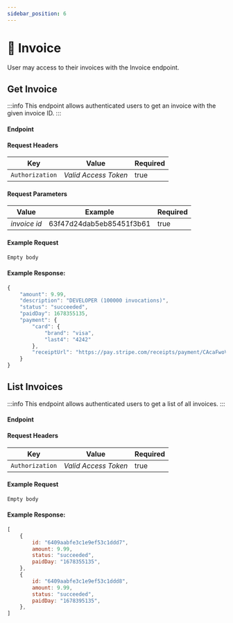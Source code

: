```yaml
---
sidebar_position: 6
---
```


# 🧾 Invoice

User may access to their invoices with the Invoice endpoint.

## Get Invoice

:::info
This endpoint allows authenticated users to get an invoice with the given invoice ID.
:::

#### Endpoint

<endpoint href='https://api.greencloud.dev/v1/invoice/[invoiceId]' method='GET'/>

#### Request Headers

| Key             | Value                | Required |
| --------------- | -------------------- | -------- |
| `Authorization` | _Valid Access Token_ | true     |

#### Request Parameters

| Value        | Example                  | Required |
| ------------ | ------------------------ | -------- |
| _invoice id_ | 63f47d24dab5eb85451f3b61 | true     |

#### Example Request

```js
Empty body
```

#### Example Response:

```js title="Status: 200 OK"
{
	"amount": 9.99,
	"description": "DEVELOPER (100000 invocations)",
	"status": "succeeded",
	"paidDay": 1678355135,
	"payment": {
		"card": {
			"brand": "visa",
			"last4": "4242"
		},
		"receiptUrl": "https://pay.stripe.com/receipts/payment/CAcaFwoVYWNjdF8xSlRucGVFdDQ4TWpsMDc1KL_VpqAGMgY1jX-yu2Y6LBZhIpcJ9WrHhXSButwDFOSQDIhzVKNF3ljmIi6leN3Y3tVhMuWz1ohezyA4"
	}
}
```

## List Invoices

:::info
This endpoint allows authenticated users to get a list of all invoices.
:::

#### Endpoint

<endpoint href='https://api.greencloud.dev/v1/invoice/list' method='GET'/>

#### Request Headers

| Key             | Value                | Required |
| --------------- | -------------------- | -------- |
| `Authorization` | _Valid Access Token_ | true     |

#### Example Request

```js
Empty body
```

#### Example Response:

<!-- prettier-ignore -->
```js title="Status: 200 OK"
[
    {
        id: "6409aabfe3c1e9ef53c1ddd7",
        amount: 9.99,
        status: "succeeded",
        paidDay: "1678355135",
    },
    {
        id: "6409aabfe3c1e9ef53c1ddd8",
        amount: 9.99,
        status: "succeeded",
        paidDay: "1678395135",
    },
]
```
